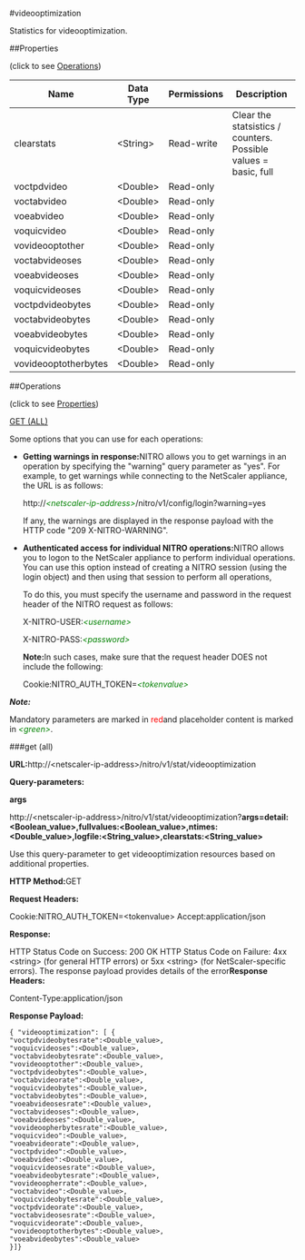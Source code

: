 #videooptimization

Statistics for videooptimization.


##Properties 
<span>(click to see [Operations](#opera))</span>


<table><thead><tr><th>Name</th><th>Data Type</th><th>Permissions</th><th>Description</th></tr></thead><tbody><tr><td>clearstats</td><td>&lt;String></td><td>Read-write</td><td>Clear the statsistics / counters.<br>Possible values = basic, full</td></tr><tr><td>voctpdvideo</td><td>&lt;Double></td><td>Read-only</td><td></td></tr><tr><td>voctabvideo</td><td>&lt;Double></td><td>Read-only</td><td></td></tr><tr><td>voeabvideo</td><td>&lt;Double></td><td>Read-only</td><td></td></tr><tr><td>voquicvideo</td><td>&lt;Double></td><td>Read-only</td><td></td></tr><tr><td>vovideooptother</td><td>&lt;Double></td><td>Read-only</td><td></td></tr><tr><td>voctabvideoses</td><td>&lt;Double></td><td>Read-only</td><td></td></tr><tr><td>voeabvideoses</td><td>&lt;Double></td><td>Read-only</td><td></td></tr><tr><td>voquicvideoses</td><td>&lt;Double></td><td>Read-only</td><td></td></tr><tr><td>voctpdvideobytes</td><td>&lt;Double></td><td>Read-only</td><td></td></tr><tr><td>voctabvideobytes</td><td>&lt;Double></td><td>Read-only</td><td></td></tr><tr><td>voeabvideobytes</td><td>&lt;Double></td><td>Read-only</td><td></td></tr><tr><td>voquicvideobytes</td><td>&lt;Double></td><td>Read-only</td><td></td></tr><tr><td>vovideooptotherbytes</td><td>&lt;Double></td><td>Read-only</td><td></td></tr></tbody></table>
##Operations 
<span>(click to see [Properties](#prope))</span>


[GET (ALL)](#get-)


Some options that you can use for each operations:
<ul><li><p><b>Getting warnings in response:</b>NITRO allows you to get warnings in an operation by specifying the "warning" query parameter as "yes". For example, to get warnings while connecting to the NetScaler appliance, the URL is as follows:</p><p>http://<span style="color:green;font-style:italic;">&lt;netscaler-ip-address&gt;</span>/nitro/v1/config/login?warning=yes</p><p>If any, the warnings are displayed in the response payload with the HTTP code "209 X-NITRO-WARNING".</p></li><li><p><b>Authenticated access for individual NITRO operations:</b>NITRO allows you to logon to the NetScaler appliance to perform individual operations. You can use this option instead of creating a NITRO session (using the login object) and then using that session to perform all operations,</p><p>To do this, you must specify the username and password in the request header of the NITRO request as follows:</p><p>X-NITRO-USER:<span style="color:green;font-style:italic;">&lt;username&gt;</span></p><p>X-NITRO-PASS:<span style="color:green;font-style:italic;">&lt;password&gt;</span></p><p><b>Note:</b>In such cases, make sure that the request header DOES not include the following:</p><p>Cookie:NITRO_AUTH_TOKEN=<span style="color:green;font-style:italic;">&lt;tokenvalue&gt;</span></p></li></ul>



***Note:*** 
Mandatory parameters are marked in <span style="color:#FF0000;">red</span>and placeholder content is marked in <span style="color:green;font-style:italic">&lt;green&gt;</span>.

###get (all)



<b>URL:</b>http://&lt;netscaler-ip-address&gt;/nitro/v1/stat/videooptimization
<b>Query-parameters:</b>
<b>args</b>
http://&lt;netscaler-ip-address&gt;/nitro/v1/stat/videooptimization?<b>args=detail:&lt;Boolean_value&gt;,fullvalues:&lt;Boolean_value&gt;,ntimes:&lt;Double_value&gt;,logfile:&lt;String_value&gt;,clearstats:&lt;String_value&gt;</b>
Use this query-parameter to get videooptimization resources based on additional properties.



<b>HTTP Method:</b>GET
<b>Request Headers:</b>

Cookie:NITRO_AUTH_TOKEN=&lt;tokenvalue&gt;Accept:application/json

<b>Response:</b>
HTTP Status Code on Success: 200 OKHTTP Status Code on Failure: 4xx &lt;string&gt; (for general HTTP errors) or 5xx &lt;string&gt; (for NetScaler-specific errors). The response payload provides details of the error<b>Response Headers:</b>

Content-Type:application/json

<b>Response Payload: </b>```{ "videooptimization": [ {"voctpdvideobytesrate":<Double_value>,"voquicvideoses":<Double_value>,"voctabvideobytesrate":<Double_value>,"vovideooptother":<Double_value>,"voctpdvideobytes":<Double_value>,"voctabvideorate":<Double_value>,"voquicvideobytes":<Double_value>,"voctabvideobytes":<Double_value>,"voeabvideosesrate":<Double_value>,"voctabvideoses":<Double_value>,"voeabvideoses":<Double_value>,"vovideoopherbytesrate":<Double_value>,"voquicvideo":<Double_value>,"voeabvideorate":<Double_value>,"voctpdvideo":<Double_value>,"voeabvideo":<Double_value>,"voquicvideosesrate":<Double_value>,"voeabvideobytesrate":<Double_value>,"vovideoopherrate":<Double_value>,"voctabvideo":<Double_value>,"voquicvideobytesrate":<Double_value>,"voctpdvideorate":<Double_value>,"voctabvideosesrate":<Double_value>,"voquicvideorate":<Double_value>,"vovideooptotherbytes":<Double_value>,"voeabvideobytes":<Double_value>}]}```




